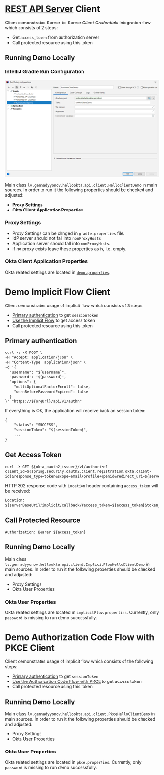 # [REST API Server](../hello-okta-api/README.md) Client

Client demonstrates Server-to-Server _Client Credentials_ integration flow which consists of 2 steps:

- Get `access_token` from authorization server
- Call protected resource using this token

## Running Demo Locally

### IntelliJ Gradle Run Configuration

![IntelliJ Gradle Run Configuration](images/01-Gradle-Run-Configuration.PNG)

Main class `lv.gennadyyonov.hellookta.api.client.HelloClientDemo` in main sources.
In order to run it the following properties should be checked and adjusted:

- **Proxy Settings**
- **Okta Client Application Properties**

### Proxy Settings

- Proxy Settings can be chnged in [`gradle.properties`](../gradle.properties) file. 
- IdP server should not fall into `nonProxyHosts`
- Application server should fall into `nonProxyHosts`.
- If no proxy exists leave these properties as is, i.e. empty. 

### Okta Client Application Properties

Okta related settings are located in [`demo.properties`](src/main/resources/demo.properties).

# Demo Implicit Flow Client

Client demonstrates usage of implicit flow which consists of 3 steps:
* [Primary authentication](https://developer.okta.com/docs/reference/api/authn/#primary-authentication) to get `sessionToken`
* [Use the Implicit Flow](https://developer.okta.com/docs/guides/implement-implicit/use-flow/) to get access token
* Call protected resource using this token

## Primary authentication

```
curl -v -X POST \
-H "Accept: application/json" \
-H "Content-Type: application/json" \
-d '{
  "username": "${username}",
  "password": "${password}",
  "options": {
    "multiOptionalFactorEnroll": false,
    "warnBeforePasswordExpired": false
  }
}' "https://${orgUrl}/api/v1/authn"
```
If everything is OK, the application will receive back an session token:

```
{
    "status": "SUCCESS",
    "sessionToken": "$(sessionToken}",
    ...
}
```

## Get Access Token

```
curl -X GET ${okta_oauth2_issuer}/v1/authorize?client_id=${spring.security.oauth2.client.registration.okta.client-id}&response_type=token&scope=email+profile+openid&redirect_uri=${serverBaseUri}/implicit/callback&state=foo&nonce=bar&sessionToken=${sessionToken}
```

HTTP 302 response code with `Location` header containing `access_token` will be received:

```
Location: ${serverBaseUri}/implicit/callback/#access_token=${access_token}&token_type=Bearer&expires_in=3600&scope=email+profile+openid&state=foo&nonce=bar
```

## Call Protected Resource

```
Authorization: Bearer ${access_token}
```

## Running Demo Locally

Main class `lv.gennadyyonov.hellookta.api.client.ImplicitFlowHelloClientDemo` in main sources.
In order to run it the following properties should be checked and adjusted:
* Proxy Settings
* Okta User Properties

### Okta User Properties

Okta related settings are located in `implicitFlow.properties`. Currently, only `password` is missing to run demo successfully.

# Demo Authorization Code Flow with PKCE Client

Client demonstrates usage of implicit flow which consists of the following steps:
* [Primary authentication](https://developer.okta.com/docs/reference/api/authn/#primary-authentication) to get `sessionToken`
* [Use the Authorization Code Flow with PKCE](https://developer.okta.com/docs/guides/implement-auth-code-pkce/use-flow/) to get access token
* Call protected resource using this token

## Running Demo Locally

Main class `lv.gennadyyonov.hellookta.api.client.PkceHelloClientDemo` in main sources.
In order to run it the following properties should be checked and adjusted:
* Proxy Settings
* Okta User Properties

### Okta User Properties

Okta related settings are located in `pkce.properties`. Currently, only `password` is missing to run demo successfully.
